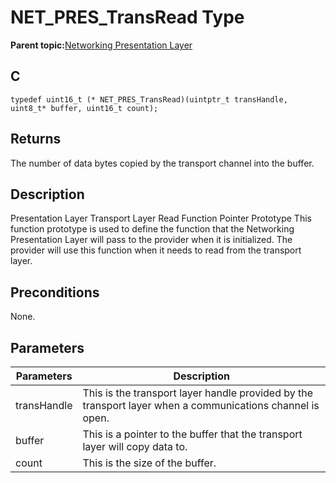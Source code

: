 # NET\_PRES\_TransRead Type

**Parent topic:**[Networking Presentation Layer](GUID-75470E5B-2289-4F94-AE85-2BB7DF4C4F07.md)

## C

```
typedef uint16_t (* NET_PRES_TransRead)(uintptr_t transHandle, uint8_t* buffer, uint16_t count); 
```

## Returns

The number of data bytes copied by the transport channel into the buffer.

## Description

Presentation Layer Transport Layer Read Function Pointer Prototype This function prototype is used to define the function that the Networking Presentation Layer will pass to the provider when it is initialized. The provider will use this function when it needs to read from the transport layer.

## Preconditions

None.

## Parameters

|Parameters|Description|
|----------|-----------|
|transHandle|This is the transport layer handle provided by the transport layer when a communications channel is open.|
|buffer|This is a pointer to the buffer that the transport layer will copy data to.|
|count|This is the size of the buffer.|

